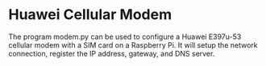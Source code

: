 # Huawei Cellular Modem

The program modem.py can be used to configure a Huawei E397u-53 cellular modem with a SIM card
on a Raspberry Pi. It will setup the network connection, register the IP address, gateway,
and DNS server.

